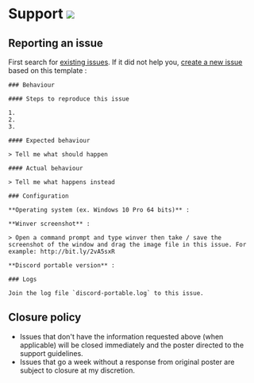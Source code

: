 # Support [![](https://isitmaintained.com/badge/resolution/crazy-max/discord-portable.svg)](https://isitmaintained.com/project/crazy-max/discord-portable)

## Reporting an issue

First search for [existing issues](https://github.com/crazy-max/discord-portable/issues?utf8=%E2%9C%93&q=). If it did not help you, [create a new issue](https://github.com/crazy-max/discord-portable/issues/new) based on this template :

```
### Behaviour

#### Steps to reproduce this issue

1.
2.
3.

#### Expected behaviour

> Tell me what should happen

#### Actual behaviour

> Tell me what happens instead

### Configuration

**Operating system (ex. Windows 10 Pro 64 bits)** :

**Winver screenshot** :

> Open a command prompt and type winver then take / save the screenshot of the window and drag the image file in this issue. For example: http://bit.ly/2vA5sxR

**Discord portable version** :

### Logs

Join the log file `discord-portable.log` to this issue.
```

## Closure policy

* Issues that don't have the information requested above (when applicable) will be closed immediately and the poster directed to the support guidelines.
* Issues that go a week without a response from original poster are subject to closure at my discretion.
